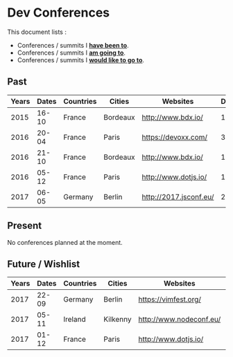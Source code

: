 # Dev Conferences

This document lists :

- Conferences / summits I **[have been to](#past)**.
- Conferences / summits I **[am going to](#present)**.
- Conferences / summits I **[would like to go to](#future--wishlist)**.

## Past

Years | Dates | Countries | Cities    | Websites                     | Durations
------|-------|-----------|-----------|------------------------------|----------
2015  | 16-10 | France    | Bordeaux  | http://www.bdx.io/           | 1 day
2016  | 20-04 | France    | Paris     | https://devoxx.com/          | 3 days
2016  | 21-10 | France    | Bordeaux  | http://www.bdx.io/           | 1 day
2016  | 05-12 | France    | Paris     | http://www.dotjs.io/         | 1 day
2017  | 06-05 | Germany   | Berlin    | http://2017.jsconf.eu/       | 2 days

## Present

No conferences planned at the moment.

## Future / Wishlist

Years | Dates | Countries | Cities    | Websites                     | Durations
------|-------|-----------|-----------|------------------------------|----------
2017  | 22-09 | Germany   | Berlin    | https://vimfest.org/         | 2 days
2017  | 05-11 | Ireland   | Kilkenny  | http://www.nodeconf.eu/      | 3 days
2017  | 01-12 | France    | Paris     | http://www.dotjs.io/         | 1 day
